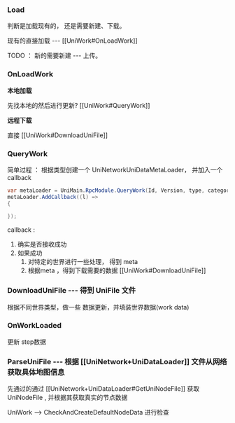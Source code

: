 
### Load

判断是加载现有的， 还是需要新建、下载。

现有的直接加载 --- [[UniWork#OnLoadWork]]

TODO ： 新的需要新建 --- 上传。

### OnLoadWork

**本地加载**

先找本地的然后进行更新?    [[UniWork#QueryWork]]


**远程下载**  

直接 [[UniWork#DownloadUniFile]]


### QueryWork

简单过程 ： 根据类型创建一个  UniNetworkUniDataMetaLoader， 并加入一个 callback

```c#
var metaLoader = UniMain.RpcModule.QueryWork(Id, Version, type, category);  
metaLoader.AddCallback((l) =>  
{  
	
});
```


callback :

1. 确实是否接收成功
2. 如果成功
	1.  对特定的世界进行一些处理， 得到 meta
	2. 根据meta ，得到下载需要的数据  [[UniWork#DownloadUniFile]]


### DownloadUniFile  --- 得到 UniFile 文件

根据不同世界类型，做一些 数据更新，并填装世界数据(work data)

### OnWorkLoaded

更新 step数据

### ParseUniFile --- 根据 [[UniNetwork+UniDataLoader]] 文件从网络获取具体地图信息

先通过的通过 [[UniNetwork+UniDataLoader#GetUniNodeFile]] 获取 UniNodeFile , 并根据其获取真实的节点数据

UniWork --> CheckAndCreateDefaultNodeData 进行检查










